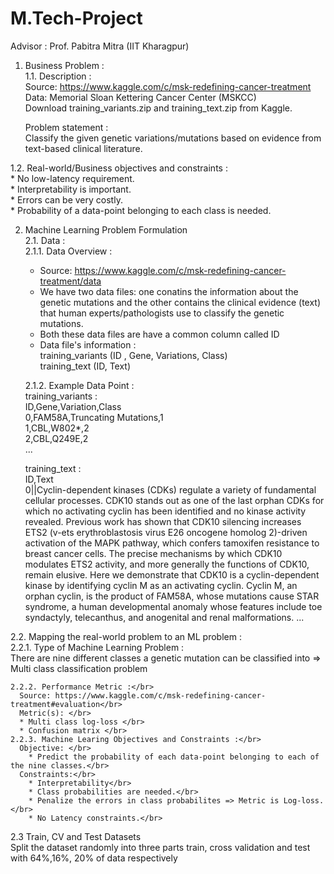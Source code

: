 # M.Tech-Project
Advisor : Prof. Pabitra Mitra (IIT Kharagpur)</br>

1. Business Problem :</br>
  1.1. Description :</br>
    Source: https://www.kaggle.com/c/msk-redefining-cancer-treatment</br>
    Data: Memorial Sloan Kettering Cancer Center (MSKCC)</br>
    Download training_variants.zip and training_text.zip from Kaggle.</br>
    
    Problem statement :</br>
    Classify the given genetic variations/mutations based on evidence from text-based clinical literature.</br>
  
  1.2. Real-world/Business objectives and constraints :</br>
    * No low-latency requirement.</br>
    * Interpretability is important.</br>
    * Errors can be very costly.</br>
    * Probability of a data-point belonging to each class is needed.</br>
    
2. Machine Learning Problem Formulation</br>
  2.1. Data :</br>
    2.1.1. Data Overview :</br>
      - Source: https://www.kaggle.com/c/msk-redefining-cancer-treatment/data</br>
      - We have two data files: one conatins the information about the genetic mutations and the other contains the clinical evidence (text) that human                     experts/pathologists use to classify the genetic mutations.</br>
      - Both these data files are have a common column called ID</br>
      - Data file's information :</br>
        training_variants (ID , Gene, Variations, Class)</br>
        training_text (ID, Text)</br>
      
    2.1.2. Example Data Point :</br>
      training_variants :</br>
        ID,Gene,Variation,Class</br>
        0,FAM58A,Truncating Mutations,1</br>
        1,CBL,W802*,2</br>
        2,CBL,Q249E,2</br>
        ...</br>
        
      training_text :</br>
        ID,Text</br>
        0||Cyclin-dependent kinases (CDKs) regulate a variety of fundamental cellular processes. CDK10 stands out as one of the last orphan CDKs for which no               activating cyclin has been identified and no kinase activity revealed. Previous work has shown that CDK10 silencing increases ETS2 (v-ets erythroblastosis           virus E26 oncogene homolog 2)-driven activation of the MAPK pathway, which confers tamoxifen resistance to breast cancer cells. The precise mechanisms by           which CDK10 modulates ETS2 activity, and more generally the functions of CDK10, remain elusive. Here we demonstrate that CDK10 is a cyclin-dependent kinase         by identifying cyclin M as an activating cyclin. Cyclin M, an orphan cyclin, is the product of FAM58A, whose mutations cause STAR syndrome, a human                 developmental anomaly whose features include toe syndactyly, telecanthus, and anogenital and renal malformations. ...</br>
        
  2.2. Mapping the real-world problem to an ML problem :</br>
    2.2.1. Type of Machine Learning Problem :</br>
      There are nine different classes a genetic mutation can be classified into => Multi class classification problem</br>
    
    2.2.2. Performance Metric :</br>
      Source: https://www.kaggle.com/c/msk-redefining-cancer-treatment#evaluation</br>
      Metric(s): </br>
      * Multi class log-loss </br>
      * Confusion matrix </br>
    2.2.3. Machine Learing Objectives and Constraints :</br>
      Objective: </br>
        * Predict the probability of each data-point belonging to each of the nine classes.</br>
      Constraints:</br>
        * Interpretability</br>
        * Class probabilities are needed.</br>
        * Penalize the errors in class probabilites => Metric is Log-loss.</br>
        * No Latency constraints.</br>
        
  2.3  Train, CV and Test Datasets</br>
    Split the dataset randomly into three parts train, cross validation and test with 64%,16%, 20% of data respectively</br>
   

